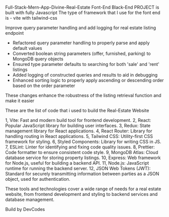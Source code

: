 Full-Stack-Mern-App-Divine-Real-Estate
Font-End
Black-End
PROJECT  is built with   fully Javascript
The type of framework that I use for the font end is - vite with tailwind-css 


Improve query parameter handling and add logging for real estate listing endpoint

- Refactored query parameter handling to properly parse and apply default values
- Converted boolean string parameters (offer, furnished, parking) to MongoDB query objects
- Ensured type parameter defaults to searching for both 'sale' and 'rent' listings
- Added logging of constructed queries and results to aid in debugging
- Enhanced sorting logic to properly apply ascending or descending order based on the order parameter

These changes enhance the robustness of the listing retrieval function and make it easier 



These are the list of code that i used to build the Real-Estate Website


1, Vite: Fast and modern build tool for frontend development.
2, React: Popular JavaScript library for building user interfaces.
3, Redux: State management library for React applications.
4, React Router: Library for handling routing in React applications.
5, Tailwind CSS: Utility-first CSS framework for styling.
6, Styled Components: Library for writing CSS in JS.
7, ESLint: Linter for identifying and fixing code quality issues.
8, Prettier: Code formatter to ensure consistent code style.
9, MongoDB Atlas: Cloud database service for storing property listings.
10, Express: Web framework for Node.js, useful for building a backend API.
11, Node.js: JavaScript runtime for running the backend server.
12, JSON Web Tokens (JWT): Standard for securely transmitting information between parties as a JSON object, used for authentication.


These tools and technologies cover a wide range of needs for a real estate website, from frontend development and styling to backend services and database management.

Build by DevCodes 